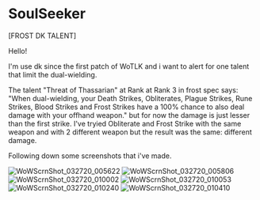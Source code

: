 # SoulSeeker
[FROST DK TALENT] 

Hello!

I'm use dk since the first patch of WoTLK and i want to alert for one talent that limit the dual-wielding.

The talent "Threat of Thassarian" at Rank at Rank 3 in frost spec says: "When dual-wielding, your Death Strikes, Obliterates, Plague Strikes, Rune Strikes, Blood Strikes and Frost Strikes have a 100% chance to also deal damage with your offhand weapon." but for now the damage is just lesser than the first strike. I've tryied Obliterate and Frost Strike with the same weapon and with 2 different weapon but the result was the same: different damage. 

Following down some screenshots that i've made.


![WoWScrnShot_032720_005622](https://user-images.githubusercontent.com/62729352/77709053-2733bb00-6fca-11ea-83f0-7cf15c3adcf4.jpg)
![WoWScrnShot_032720_005806](https://user-images.githubusercontent.com/62729352/77709054-2864e800-6fca-11ea-8d00-02be6e85d358.jpg)
![WoWScrnShot_032720_010002](https://user-images.githubusercontent.com/62729352/77709057-28fd7e80-6fca-11ea-8412-1222359d476a.jpg)
![WoWScrnShot_032720_010053](https://user-images.githubusercontent.com/62729352/77709059-29961500-6fca-11ea-9c23-28803d0bcdb1.jpg)
![WoWScrnShot_032720_010240](https://user-images.githubusercontent.com/62729352/77709061-2a2eab80-6fca-11ea-8209-ae100d50a08b.jpg)
![WoWScrnShot_032720_010410](https://user-images.githubusercontent.com/62729352/77709063-2ac74200-6fca-11ea-87a7-f4f5bbcea75d.jpg)
